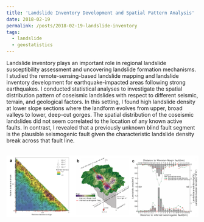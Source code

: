 ```yaml
---
title: 'Landslide Inventory Development and Spatial Pattern Analysis'
date: 2018-02-19
permalink: /posts/2018-02-19-landslide-inventory
tags:
  - landslide
  - geostatistics
---
```


Landslide inventory plays an important role in regional landslide susceptibility assessment and uncovering landslide formation mechanisms. I studied the remote-sensing-based landslide mapping and landslide inventory development for earthquake-impacted areas following strong earthquakes. I conducted statistical analyses to investigate the spatial distribution pattern of coseismic landslides with respect to different seismic, terrain, and geological factors. In this setting, I found high landslide density at lower slope sections where the landform evolves from upper, broad valleys to lower, deep-cut gorges. The spatial distribution of the coseismic landslides did not seem correlated to the location of any known active faults. In contrast, I revealed that a previously unknown blind fault segment is the plausible seismogenic fault given the characteristic landslide density break across that fault line.

<br/><img src='/images/landslide-inventory.png'>

